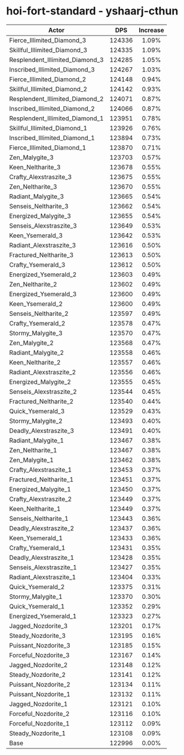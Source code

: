 # hoi-fort-standard - yshaarj-cthun
| Actor | DPS | Increase |
|---|:---:|:---:|
|Fierce_Illimited_Diamond_3|124336|1.09%|
|Skillful_Illimited_Diamond_3|124335|1.09%|
|Resplendent_Illimited_Diamond_3|124285|1.05%|
|Inscribed_Illimited_Diamond_3|124267|1.03%|
|Fierce_Illimited_Diamond_2|124148|0.94%|
|Skillful_Illimited_Diamond_2|124142|0.93%|
|Resplendent_Illimited_Diamond_2|124071|0.87%|
|Inscribed_Illimited_Diamond_2|124066|0.87%|
|Resplendent_Illimited_Diamond_1|123951|0.78%|
|Skillful_Illimited_Diamond_1|123926|0.76%|
|Inscribed_Illimited_Diamond_1|123894|0.73%|
|Fierce_Illimited_Diamond_1|123870|0.71%|
|Zen_Malygite_3|123703|0.57%|
|Keen_Neltharite_3|123678|0.55%|
|Crafty_Alexstraszite_3|123675|0.55%|
|Zen_Neltharite_3|123670|0.55%|
|Radiant_Malygite_3|123665|0.54%|
|Senseis_Neltharite_3|123662|0.54%|
|Energized_Malygite_3|123655|0.54%|
|Senseis_Alexstraszite_3|123649|0.53%|
|Keen_Ysemerald_3|123642|0.53%|
|Radiant_Alexstraszite_3|123616|0.50%|
|Fractured_Neltharite_3|123613|0.50%|
|Crafty_Ysemerald_3|123612|0.50%|
|Energized_Ysemerald_2|123603|0.49%|
|Zen_Neltharite_2|123602|0.49%|
|Energized_Ysemerald_3|123600|0.49%|
|Keen_Ysemerald_2|123600|0.49%|
|Senseis_Neltharite_2|123597|0.49%|
|Crafty_Ysemerald_2|123578|0.47%|
|Stormy_Malygite_3|123570|0.47%|
|Zen_Malygite_2|123568|0.47%|
|Radiant_Malygite_2|123558|0.46%|
|Keen_Neltharite_2|123557|0.46%|
|Radiant_Alexstraszite_2|123556|0.46%|
|Energized_Malygite_2|123555|0.45%|
|Senseis_Alexstraszite_2|123544|0.45%|
|Fractured_Neltharite_2|123540|0.44%|
|Quick_Ysemerald_3|123529|0.43%|
|Stormy_Malygite_2|123493|0.40%|
|Deadly_Alexstraszite_3|123491|0.40%|
|Radiant_Malygite_1|123467|0.38%|
|Zen_Neltharite_1|123467|0.38%|
|Zen_Malygite_1|123462|0.38%|
|Crafty_Alexstraszite_1|123453|0.37%|
|Fractured_Neltharite_1|123451|0.37%|
|Energized_Malygite_1|123450|0.37%|
|Crafty_Alexstraszite_2|123449|0.37%|
|Keen_Neltharite_1|123449|0.37%|
|Senseis_Neltharite_1|123443|0.36%|
|Deadly_Alexstraszite_2|123437|0.36%|
|Keen_Ysemerald_1|123433|0.36%|
|Crafty_Ysemerald_1|123431|0.35%|
|Deadly_Alexstraszite_1|123428|0.35%|
|Senseis_Alexstraszite_1|123427|0.35%|
|Radiant_Alexstraszite_1|123404|0.33%|
|Quick_Ysemerald_2|123375|0.31%|
|Stormy_Malygite_1|123370|0.30%|
|Quick_Ysemerald_1|123352|0.29%|
|Energized_Ysemerald_1|123323|0.27%|
|Jagged_Nozdorite_3|123201|0.17%|
|Steady_Nozdorite_3|123195|0.16%|
|Puissant_Nozdorite_3|123185|0.15%|
|Forceful_Nozdorite_3|123167|0.14%|
|Jagged_Nozdorite_2|123148|0.12%|
|Steady_Nozdorite_2|123141|0.12%|
|Puissant_Nozdorite_2|123134|0.11%|
|Puissant_Nozdorite_1|123132|0.11%|
|Jagged_Nozdorite_1|123121|0.10%|
|Forceful_Nozdorite_2|123116|0.10%|
|Forceful_Nozdorite_1|123112|0.09%|
|Steady_Nozdorite_1|123108|0.09%|
|Base|122996|0.00%|
